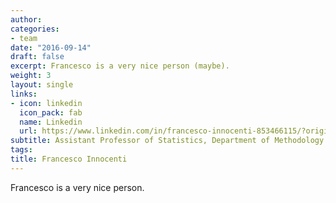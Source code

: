 ```yaml
---
author:
categories:
- team
date: "2016-09-14"
draft: false
excerpt: Francesco is a very nice person (maybe).
weight: 3
layout: single
links:
- icon: linkedin
  icon_pack: fab
  name: Linkedin
  url: https://www.linkedin.com/in/francesco-innocenti-853466115/?originalSubdomain=nl
subtitle: Assistant Professor of Statistics, Department of Methodology and Statistics - FHML, Maastricht University
tags:
title: Francesco Innocenti
---
```


Francesco is a very nice person.
